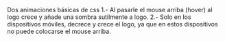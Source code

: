 Dos animaciones básicas de css
1.- Al pasarle el mouse arriba (hover) al logo crece y añade una sombra sutilmente a logo.
2.- Solo en los dispositivos móviles, decrece y crece el logo, ya que en estos dispositivos no puede colocarse el mouse arriba.
